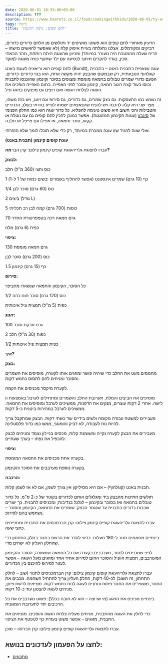 ```yaml
---
date: 2020-06-01 18:33:00+03:00
description: ???
source: https://www.haaretz.co.il/food/cookingwithkids/2020-06-01/ty-article/0000017f-f895-d2d5-a9ff-f89d87970000
tags: בישול
title: 'לחם קופים: גרסת הקינמון'
---
```


הרעיון מאחורי לחם קופים הוא פשוט: מושיטים יד ותולשים מן הלחם כדורים כדורים, דביקים ומקורמלים. אצלנו נתגלתה בעיית איפוק קלה (לא שאפשר להאשים מישהו – הריח שעלה מהמטבח היה מעורר במיוחד) ומכיוון שהעוגה היתה רותחת, מהר הבאתי סכין, בגדר להקדים חיתוך לנסיעה עם ילד שחטף כוויה מעוגה למוקד. 

לחם קופים הוא וריאציה לעוגת באנט (Bundt), עוגה שנאפית בתבנית באנט – בתבנית קוגלהוף הטבעתית, רק שבמקום שהבצק יהיה מקשה אחת, הוא בנוי כדורים-כדורים. הפעם כדורי שמרים טבולים בחמאה מומסת ומצופים בסוכר וקינמון שהוכנסו לתבנית וכוסו בעוד קצת רוטב חמאה, קינמון וסוכר לפני האפייה. בתום האפייה הופכים את העוגה לצלחת הגשה ואם רוצים גם מפנקים בזיגוג וניל. 

זה נשמע כמו התעסקות: גם בצק שמרים, גם כדורים, גם סירופ וגם זיגוג, ויש בזה משהו, מצד שני היא קלה להכנה ויש להניח שהצאצאים ישמחו לסייע בוודאי בשלב הכדורים והטבילות והכי חשוב היא פשוט טעימה להפליא. כל כדור עוגה הוא כמו החלק הפנימי של [סינבון](/food/sweets/2020-03-22/ty-article-recipe/0000017f-e812-df2c-a1ff-fe536b020000) (עוגות הקינמון המזוגגות). אפשר כמובן להכין לחם קופים גם עם נוטלה או קקאו, סוכר וחמאה, או אפילו עם מייפל או חלבה. 

אולי שווה להגיד שזו עוגה ממכרת במיוחד, רק כדי שלא תוכלו לומר שלא הזהרתי. 

**עוגת קופים קינמון (תבנית באנט)** 

 עברו לתצוגת גלריהעוגת קופים קינמון צילום: קרן הבר**מה?** 

**לבצק:** 

כוס וחצי (360 מ"ל) חלב 

1 כף (10 גרם) שמרים אינסטנט (אפשר להחליף בשמרים יבשים כמות של 1 ל-1) 

1/4 כוס (60 גרם) סוכר לבן 

2 ביצים (גודל L) 

5 כוסות (700 גרם) קמח לבן רב תכליתי 

70 גרם חמאה רכה בטמפרטורת החדר 

כפית (6 גרם) מלח 

**ציפוי:** 

130 גרם חמאה מומסת 

כוס (200 גרם) סוכר לבן 

1.5 כף (15 גרם) קינמון 

**סירופ:** 

כל הסוכר, הקינמון והחמאה שנשארו מהציפוי 

1/2 כוס (120 גרם) סוכר חום כהה 

כפית (5 מ"ל) תמצית וניל איכותית 

**זיגוג:** 

100 גרם אבקת סוכר 

2 כפות (30 מ"ל) חלב 

1/2 כפית תמצית וניל איכותית 

**איך?** 

**בצק:** 

מחממים מעט את החלב כדי שיהיה פושר ומוזגים אותו לקערה, מוסיפים את השמרים והסוכר ומניחים להם לתסוס כחמש דקות. 

לקערת מיקסר מכניסים את הקמח. 

מוסיפים את הביצים והמלח, תערובת החלב והשמרים ומתחילים לערבל באמצעות וו לישה. אחרי 2 דקות עוצרים, מנקים את הדפנות, ממשיכים לערבל ומוסיפים את החמאה. ממשיכים לערבל במהירות בינונית כ-5 דקות. 

מעבירים למשטח עבודה מקומח ולשים בידיים עוד כשתי דקות. הבצק שמתקבל צריך להיות נוח לעבודה, לא דביק והומוגני, ממש כמו כדור פלסטלינה. 

מעבירים את הבצק לקערה נקייה ומשומנת קלות, מכסים בניילון נצמד ומניחים לבצק להכפיל את נפחו – בערך שעתיים. 

**ציפוי:** 

בקערה אחת מכניסים את החמאה המומסת. 

בקערה נוספת מערבבים את הסוכר והקינמון. 

**הרכבה:** 

תבנית באנט (קוגלהוף) – אם היא מסיליקון אין צורך לשמן, אם לא אז לשמן קלות. 

תולשים חתיכות מהבצק ביד ומגלגלים אותם לכדורים בקוטר של כ-2 ס"מ. כל כדור טובלים בחמאה ואז בסוכר ובקינמון – לגלגל בנדיבות, ומכניסים לתבנית. כך יוצרים שכבות כדורים בתבנית עד שנגמר הבצק. שומרים את החמאה, הקינמון והסוכר – נשתמש בהם לסירופ. 

 עברו לתצוגת גלריהעוגת קופים קינמון צילום: קרן הברמכסים את התבנית ומתפיחים כחצי שעה. 

בינתיים מחממים תנור ל-180 מעלות. כדאי לסדר את הרשת בתנור בחלק התחתון כדי שהחלק העליון לא ישחים מדי. 

לפני שמכניסים לתנור, מערבבים בקערה את כל החמאה שנשארה, הסוכר והקינמון המעורבבים, תמצית הווניל והסוכר החום לסירופ אחיד אחד ומוזגים מעל העוגה – אפשר לעזור לסירופ להיכנס בין הכדורים. 

 עברו לתצוגת גלריהעוגת קופים קינמון צילום: קרן הברמכניסים לתנור (שוב – לחלק התחתון, זה חשוב) לכ-40 דקות, החלק העליון צריך להתחיל השחמה. מכבים את התנור, משאירים את התנור פתוח ונותנים לעוגה לנוח כחמש דקות. מוציאים לרשת צינון, מניחים לעוגה להצטנן עוד כ-10 דקות. 

בינתיים מכינים את הזיגוג (מי שרוצה – הוא לא חובה בכלל): פשוט מערבבים את כל הרכיבים יחד לתערובת הומוגנית. 

כדי לחלץ את העוגה מהתבנית, מניחים מעליה צלחת הגשה והופכים. מוציאים את התבנית, מזגגים – אפשר פשוט בעזרת כף לטפטף את הציפוי. 

 עברו לתצוגת גלריהעוגת קופים קינמון צילום: קרן הברזהו – מוכן.

לחצו על הפעמון לעדכונים בנושא:
------------------------------

* [מתכונים](/ty-tag/recipes-0000017f-da28-dea8-a77f-de6a4ba50000)